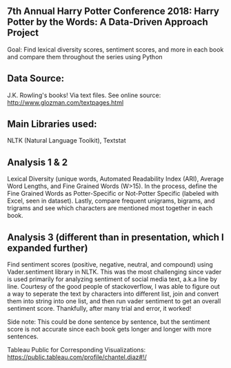 ## 7th Annual Harry Potter Conference 2018: Harry Potter by the Words: A Data-Driven Approach Project

Goal: Find lexical diversity scores, sentiment scores, and more in each book and compare them throughout the series using Python

## Data Source:
J.K. Rowling's books! Via text files. See online source: http://www.glozman.com/textpages.html

## Main Libraries used: 
NLTK (Natural Language Toolkit), Textstat

## Analysis 1 & 2

Lexical Diversity (unique words, Automated Readability Index (ARI), Average Word Lengths, and Fine Grained Words (W>15). In the process, define the Fine Grained Words as Potter-Specific or Not-Potter Specific (labeled with Excel, seen in dataset). Lastly, compare frequent unigrams, bigrams, and trigrams and see which characters are mentioned most together in each book.

## Analysis 3 (different than in presentation, which I expanded further)

Find sentiment scores (positive, negative, neutral, and compound) using Vader.sentiment library in NLTK. This was the most challenging since vader is used primarily for analyzing sentiment of social media text, a.k.a line by line. Courtesy of the good people of stackoverflow, I was able to figure out a way to seperate the text by characters into different list, join and convert them into string into one list, and then run vader sentiment to get an overall sentiment score. Thankfully, after many trial and error, it worked! 

Side note: This could be done sentence by sentence, but the sentiment score is not accurate since each book gets longer and longer with more sentences.

Tableau Public for Corresponding Visualizations: https://public.tableau.com/profile/chantel.diaz#!/
